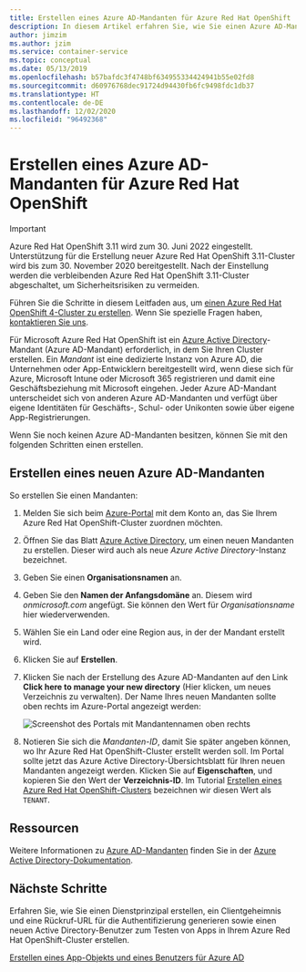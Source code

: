 ```yaml
---
title: Erstellen eines Azure AD-Mandanten für Azure Red Hat OpenShift
description: In diesem Artikel erfahren Sie, wie Sie einen Azure AD-Mandaten erstellen, in dem Sie Ihren Microsoft Azure Red Hat OpenShift-Cluster hosten.
author: jimzim
ms.author: jzim
ms.service: container-service
ms.topic: conceptual
ms.date: 05/13/2019
ms.openlocfilehash: b57bafdc3f4748bf634955334424941b55e02fd8
ms.sourcegitcommit: d60976768dec91724d94430fb6fc9498fdc1db37
ms.translationtype: HT
ms.contentlocale: de-DE
ms.lasthandoff: 12/02/2020
ms.locfileid: "96492368"
---
```

# <a name="create-an-azure-ad-tenant-for-azure-red-hat-openshift"></a>Erstellen eines Azure AD-Mandanten für Azure Red Hat OpenShift

> [!IMPORTANT]
> Azure Red Hat OpenShift 3.11 wird zum 30. Juni 2022 eingestellt. Unterstützung für die Erstellung neuer Azure Red Hat OpenShift 3.11-Cluster wird bis zum 30. November 2020 bereitgestellt. Nach der Einstellung werden die verbleibenden Azure Red Hat OpenShift 3.11-Cluster abgeschaltet, um Sicherheitsrisiken zu vermeiden.
> 
> Führen Sie die Schritte in diesem Leitfaden aus, um [einen Azure Red Hat OpenShift 4-Cluster zu erstellen](tutorial-create-cluster.md).
> Wenn Sie spezielle Fragen haben, [kontaktieren Sie uns](mailto:arofeedback@microsoft.com).

Für Microsoft Azure Red Hat OpenShift ist ein [Azure Active Directory](../active-directory/develop/quickstart-create-new-tenant.md)-Mandant (Azure AD-Mandant) erforderlich, in dem Sie Ihren Cluster erstellen. Ein *Mandant* ist eine dedizierte Instanz von Azure AD, die Unternehmen oder App-Entwicklern bereitgestellt wird, wenn diese sich für Azure, Microsoft Intune oder Microsoft 365 registrieren und damit eine Geschäftsbeziehung mit Microsoft eingehen. Jeder Azure AD-Mandant unterscheidet sich von anderen Azure AD-Mandanten und verfügt über eigene Identitäten für Geschäfts-, Schul- oder Unikonten sowie über eigene App-Registrierungen.

Wenn Sie noch keinen Azure AD-Mandanten besitzen, können Sie mit den folgenden Schritten einen erstellen.

## <a name="create-a-new-azure-ad-tenant"></a>Erstellen eines neuen Azure AD-Mandanten

So erstellen Sie einen Mandanten:

1. Melden Sie sich beim [Azure-Portal](https://portal.azure.com/) mit dem Konto an, das Sie Ihrem Azure Red Hat OpenShift-Cluster zuordnen möchten.
2. Öffnen Sie das Blatt [Azure Active Directory](https://portal.azure.com/#create/Microsoft.AzureActiveDirectory), um einen neuen Mandanten zu erstellen. Dieser wird auch als neue *Azure Active Directory*-Instanz bezeichnet.
3. Geben Sie einen **Organisationsnamen** an.
4. Geben Sie den **Namen der Anfangsdomäne** an. Diesem wird *onmicrosoft.com* angefügt. Sie können den Wert für *Organisationsname* hier wiederverwenden.
5. Wählen Sie ein Land oder eine Region aus, in der der Mandant erstellt wird.
6. Klicken Sie auf **Erstellen**.
7. Klicken Sie nach der Erstellung des Azure AD-Mandanten auf den Link **Click here to manage your new directory** (Hier klicken, um neues Verzeichnis zu verwalten). Der Name Ihres neuen Mandanten sollte oben rechts im Azure-Portal angezeigt werden:  

    ![Screenshot des Portals mit Mandantennamen oben rechts][tenantcallout]  

8. Notieren Sie sich die *Mandanten-ID*, damit Sie später angeben können, wo Ihr Azure Red Hat OpenShift-Cluster erstellt werden soll. Im Portal sollte jetzt das Azure Active Directory-Übersichtsblatt für Ihren neuen Mandanten angezeigt werden. Klicken Sie auf **Eigenschaften**, und kopieren Sie den Wert der **Verzeichnis-ID**. Im Tutorial [Erstellen eines Azure Red Hat OpenShift-Clusters](tutorial-create-cluster.md) bezeichnen wir diesen Wert als `TENANT`.

[tenantcallout]: ./media/howto-create-tenant/tenant-callout.png

## <a name="resources"></a>Ressourcen

Weitere Informationen zu [Azure AD-Mandanten](../active-directory/develop/quickstart-create-new-tenant.md) finden Sie in der [Azure Active Directory-Dokumentation](../active-directory/index.yml).

## <a name="next-steps"></a>Nächste Schritte

Erfahren Sie, wie Sie einen Dienstprinzipal erstellen, ein Clientgeheimnis und eine Rückruf-URL für die Authentifizierung generieren sowie einen neuen Active Directory-Benutzer zum Testen von Apps in Ihrem Azure Red Hat OpenShift-Cluster erstellen.

[Erstellen eines App-Objekts und eines Benutzers für Azure AD](howto-aad-app-configuration.md)